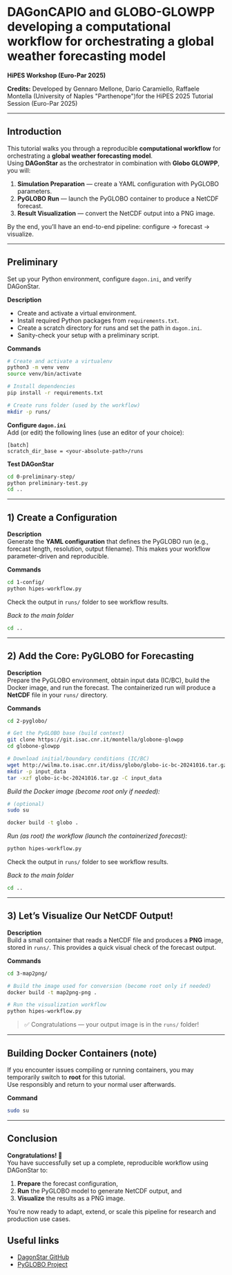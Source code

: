 # DAGonCAPIO and GLOBO-GLOWPP developing a computational workflow for orchestrating a global weather forecasting model 
**HiPES Workshop (Euro-Par 2025)**

**Credits:** Developed by Gennaro Mellone, Dario Caramiello, Raffaele Montella (University of Naples "Parthenope")for the HiPES 2025 Tutorial Session (Euro-Par 2025)

---
## Introduction
This tutorial walks you through a reproducible **computational workflow** for orchestrating a **global weather forecasting model**.  
Using **DAGonStar** as the orchestrator in combination with **Globo GLOWPP**, you will:

1. **Simulation Preparation** — create a YAML configuration with PyGLOBO parameters.  
2. **PyGLOBO Run** — launch the PyGLOBO container to produce a NetCDF forecast.  
3. **Result Visualization** — convert the NetCDF output into a PNG image.

By the end, you’ll have an end-to-end pipeline: configure → forecast → visualize.

---

## Preliminary

Set up your Python environment, configure `dagon.ini`, and verify DAGonStar.

**Description**  
- Create and activate a virtual environment.  
- Install required Python packages from `requirements.txt`.  
- Create a scratch directory for runs and set the path in `dagon.ini`.  
- Sanity-check your setup with a preliminary script.  

**Commands**
```bash
# Create and activate a virtualenv
python3 -m venv venv
source venv/bin/activate

# Install dependencies
pip install -r requirements.txt

# Create runs folder (used by the workflow)
mkdir -p runs/
```

**Configure `dagon.ini`**  
Add (or edit) the following lines (use an editor of your choice):
```
[batch]
scratch_dir_base = <your-absolute-path>/runs
```

**Test DAGonStar**
```bash
cd 0-preliminary-step/
python preliminary-test.py
cd ..
```

---

## 1) Create a Configuration

**Description**  
Generate the **YAML configuration** that defines the PyGLOBO run (e.g., forecast length, resolution, output filename). This makes your workflow parameter-driven and reproducible.

**Commands**
```bash
cd 1-config/
python hipes-workflow.py
```

Check the output in `runs/` folder to see workflow results.

*Back to the main folder*
```bash
cd ..
```

---

## 2) Add the Core: PyGLOBO for Forecasting

**Description**  
Prepare the PyGLOBO environment, obtain input data (IC/BC), build the Docker image, and run the forecast. The containerized run will produce a **NetCDF** file in your `runs/` directory.

**Commands**
```bash
cd 2-pyglobo/

# Get the PyGLOBO base (build context)
git clone https://git.isac.cnr.it/montella/globone-glowpp
cd globone-glowpp

# Download initial/boundary conditions (IC/BC)
wget http://wilma.to.isac.cnr.it/diss/globo/globo-ic-bc-20241016.tar.gz
mkdir -p input_data
tar -xzf globo-ic-bc-20241016.tar.gz -C input_data
```

*Build the Docker image (become root only if needed):*
```bash
# (optional)
sudo su

docker build -t globo .

```

*Run (as root) the workflow (launch the containerized forecast):*
```bash
python hipes-workflow.py
```

Check the output in `runs/` folder to see workflow results.

*Back to the main folder*
```bash
cd ..
```
---

## 3) Let’s Visualize Our NetCDF Output!

**Description**  
Build a small container that reads a NetCDF file and produces a **PNG** image, stored in `runs/`. This provides a quick visual check of the forecast output.

**Commands**
```bash
cd 3-map2png/

# Build the image used for conversion (become root only if needed)
docker build -t map2png-png .

# Run the visualization workflow
python hipes-workflow.py
```

> ✅ Congratulations — your output image is in the `runs/` folder!

---

## Building Docker Containers (note)
If you encounter issues compiling or running containers, you may temporarily switch to **root** for this tutorial.  
Use responsibly and return to your normal user afterwards.

**Command**
```bash
sudo su
```

---

## Conclusion
**Congratulations! 🎉**  
You have successfully set up a complete, reproducible workflow using DAGonStar to:  
1. **Prepare** the forecast configuration,  
2. **Run** the PyGLOBO model to generate NetCDF output, and  
3. **Visualize** the results as a PNG image.  

You’re now ready to adapt, extend, or scale this pipeline for research and production use cases.  


## Useful links
- [DagonStar GitHub](https://github.com/DagOnStar/dagonstar)  
- [PyGLOBO Project](https://git.isac.cnr.it/montella/globone-glowpp)  
